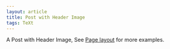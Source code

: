 ```yaml
---
layout: article
title: Post with Header Image
tags: TeXt
---
```


A Post with Header Image, See [Page layout](https://tianqi.name/jekyll-TeXt-theme/samples.html#page-layout) for more examples.

<!--more-->
